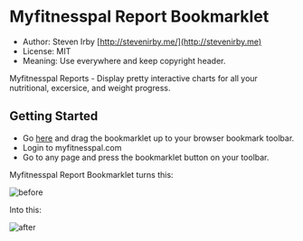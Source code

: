 Myfitnesspal Report Bookmarklet
====================

* Author: Steven Irby [http://stevenirby.me/](http://stevenirby.me)
* License: MIT
* Meaning: Use everywhere and keep copyright header.

Myfitnesspal Reports - Display pretty interactive charts for all your nutritional, excersice, and weight progress.

## Getting Started

* Go [here](http://stevenirby.github.io/myfitnesspal-reports/) and drag the bookmarklet up to your browser bookmark toolbar.
* Login to myfitnesspal.com
* Go to any page and press the bookmarklet button on your toolbar.

Myfitnesspal Report Bookmarklet turns this:

![before](https://github.com/stevenirby/myfitnesspal-reports/raw/master/img/before.png)

Into this:

![after](https://github.com/stevenirby/myfitnesspal-reports/raw/master/img/after.png)

